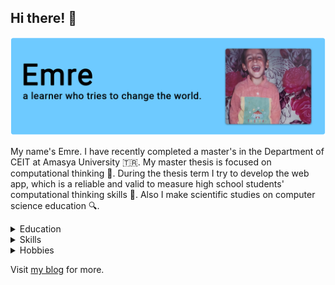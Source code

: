## Hi there! 👋

![emrecobanBanner](banner.png)

My name's Emre. I have recently completed a master's in the Department of CEIT at Amasya University 🇹🇷. My master thesis is focused on computational thinking 🔭. During the thesis term I try to develop the web app, which is a reliable and valid to measure high school students' computational thinking skills 🔬. Also I make scientific studies on computer science education 🔍.

<details>
  <summary>Education</summary>

#### Amasya University (2018 to 2021)

- Computer Education and Instructional Technology
- Master of Science

#### Ondokuz Mayıs University (2016 to 2018)

- Computer Education and Instructional Technology
- Bachelor of Science

#### Ondokuz Mayıs University (2013 to 2015)

- Computer Programming
- Associate of Science
</details>

<details>
  <summary>Skills</summary>
  
- Problem Solving
- Working as a part of a team
- Teaching
</details>

<details>
  <summary>Hobbies</summary>

I live in Samsun, Turkey 🌿 and enjoy spending my free time reading scientific book & article and novel 📚, hanging out with friends as an asocial 🥂, learning new things about software development ✍️, watching TV series in English as my second language 📺, listening to loud music 🎶, and surfing on the internet 🌐.
</details>

Visit [my blog](https://emrecoban.github.io) for more.



<!--
![Java](https://img.shields.io/badge/java-%23ED8B00.svg?&style=flat&logo=java&logoColor=white)
![Python](https://img.shields.io/badge/python%20-%2314354C.svg?&style=flat&logo=python&logoColor=white)
![Node](https://img.shields.io/badge/node.js%20-%2343853D.svg?&style=flat&logo=node.js&logoColor=white)
![Ruby](https://img.shields.io/badge/ruby-%23CC342D.svg?&style=flat&logo=ruby&logoColor=white)
![GoLang](https://img.shields.io/badge/go-%2300ADD8.svg?&style=flat&logo=go&logoColor=white)
![Rust](https://img.shields.io/badge/rust-%23000000.svg?&style=flat&logo=rust&logoColor=white)
![Dart](https://img.shields.io/badge/dart-%230175C2.svg?&style=flat&logo=dart&logoColor=white)

[![Kullanılan Diller](https://github-readme-stats.vercel.app/api/top-langs/?username=emrecoban&layout=compact&langs_count=10&hide=html,smarty,javascript)](https://github-readme-stats.vercel.app/api/top-langs/?username=buraksenyurt&layout=compact&langs_count=10&hide=html,smarty,javascript)
**emrecoban/emrecoban** is a ✨ _special_ ✨ repository because its `README.md` (this file) appears on your GitHub profile.

Here are some ideas to get you started:

- 🔭 I’m currently working on ...
- 🌱 I’m currently learning ...
- 👯 I’m looking to collaborate on ...
- 🤔 I’m looking for help with ...
- 💬 Ask me about ...
- 📫 How to reach me: ...
- 😄 Pronouns: ...
- ⚡ Fun fact: ...
-->
